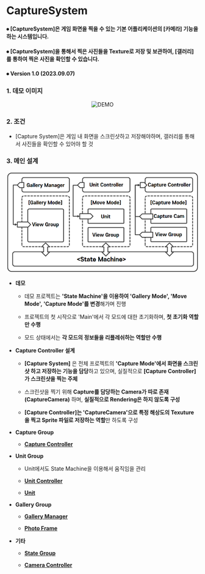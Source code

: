 # CaptureSystem

#### ⦁ [CaptureSystem]은 게임 화면을 찍을 수 있는 기본 어플리케이션의 [카메라] 기능을 하는 시스템입니다.

#### ⦁ [CaptureSystem]을 통해서 찍은 사진들을 Texture로 저장 및 보관하여, [갤러리]를 통하여 찍은 사진을 확인할 수 있습니다. 

#### ⦁ Version 1.0 (2023.09.07)

### 1. 데모 이미지

<p align="center">
    <img src="./CaptureSystem/ImageGroup/DEMO.gif" alt="DEMO" width="300">
</p>

### 2. 조건

- [Capture System]은 게임 내 화면을 스크린샷하고 저장해야하며, 갤러리를 통해서 사진들을 확인할 수 있어야 할 것 

### 3. 메인 설계

<p align="center">
    <img src="./CaptureSystem/ImageGroup/Structure.png" alt="Structure" width="600">
</p>

- **데모**

  - 데모 프로젝트는 **'State Machine'을 이용하여 'Gallery Mode', 'Move Mode', 'Capture Mode'를 변경**해가며 진행
 
  - 프로젝트의 첫 시작으로 'Main'에서 각 모드에 대한 초기화하며, **첫 초기화 역할만 수행**
 
  - 모드 상태에서는 **각 모드의 정보들을 리플레쉬하는 역할만 수행**

- **Capture Controller 설계**

  - **[Capture System]** 은 전체 프로젝트의 **'Capture Mode'에서 화면을 스크린샷 하고 저장하는 기능을 담당**하고 있으며, 실질적으로 **[Capture Controller]가 스크린샷을 찍는 주체**
    
  - 스크린샷을 찍기 위해 **Capture를 담당하는 Camera가 따로 존재(CaptureCamera)** 하며, **실질적으로 Rendering은 하지 않도록 구성**
 
  - **[Capture Controller]는 'CaptureCamera'으로 특정 해상도의 Texuture을 찍고 Sprite 파일로 저장하는 역할**만 하도록 구성
 
- **Capture Group**

  - **[Capture Controller](https://github.com/MinjunISAAC/CaptureSystem/blob/main/CaptureSystem/Assets/Game/Scripts/Capture/CaptureController.cs)**

- **Unit Group**

  - Unit에서도 State Machine을 이용해서 움직임을 관리

  - **[Unit Controller](https://github.com/MinjunISAAC/CaptureSystem/blob/main/CaptureSystem/Assets/Game/Scripts/Unit/UnitController.cs)**

  - **[Unit](https://github.com/MinjunISAAC/CaptureSystem/blob/main/CaptureSystem/Assets/Game/Scripts/Unit/Unit.cs)**
    
- **Gallery Group**

  - **[Gallery Manager](https://github.com/MinjunISAAC/CaptureSystem/blob/main/CaptureSystem/Assets/Game/Scripts/Gallery/GalleryManager.cs)**
    
  - **[Photo Frame](https://github.com/MinjunISAAC/CaptureSystem/blob/main/CaptureSystem/Assets/Game/Scripts/Gallery/PhotoFrame.cs)** 

- **기타**

  - **[State Group](https://github.com/MinjunISAAC/CaptureSystem/tree/main/CaptureSystem/Assets/Game/Scripts/State)**
    
  - **[Camera Controller](https://github.com/MinjunISAAC/CaptureSystem/blob/main/CaptureSystem/Assets/Game/Scripts/Camera/CamController.cs)**
